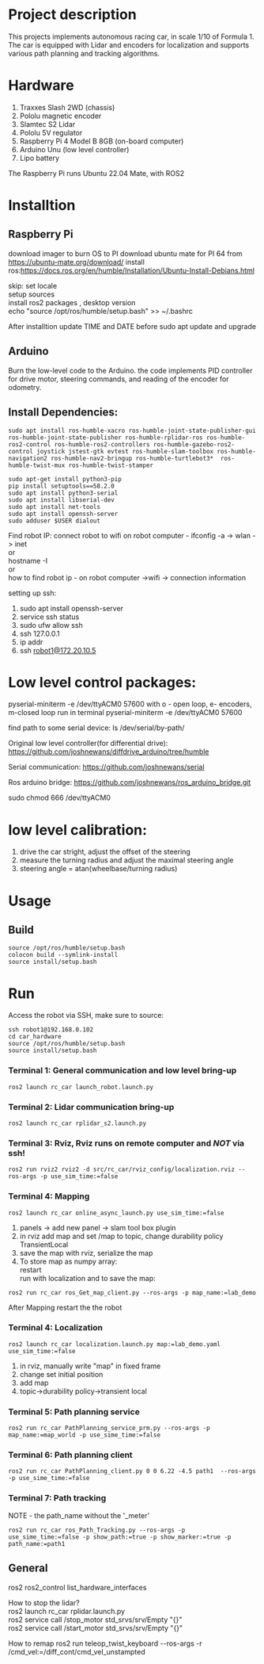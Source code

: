 # Project description
This projects implements autonomous racing car, in scale 1/10 of Formula 1. The car is equipped with Lidar and encoders for localization and supports various path planning and tracking algorithms.

# Hardware
1. Traxxes Slash 2WD (chassis)
2. Pololu magnetic encoder
3. Slamtec S2 Lidar
4. Pololu 5V regulator 
5. Raspberry Pi 4 Model B 8GB (on-board computer)
6. Arduino Unu (low level controller)
7. Lipo battery

The Raspberry Pi runs Ubuntu 22.04 Mate, with ROS2

# Installtion
## Raspberry Pi
download imager to burn OS to PI
download ubuntu mate for PI 64 from https://ubuntu-mate.org/download/
install ros:https://docs.ros.org/en/humble/Installation/Ubuntu-Install-Debians.html

skip: set locale        
setup sources   
install ros2 packages , desktop version         
echo "source /opt/ros/humble/setup.bash" >> ~/.bashrc

After installtion update TIME and DATE before sudo apt update and upgrade

## Arduino
Burn the low-level code to the Arduino. the code implements PID controller for drive motor, steering commands, and reading of the encoder for odometry. 


## Install Dependencies:

```terminal
sudo apt install ros-humble-xacro ros-humble-joint-state-publisher-gui ros-humble-joint-state-publisher ros-humble-rplidar-ros ros-humble-ros2-control ros-humble-ros2-controllers ros-humble-gazebo-ros2-control joystick jstest-gtk evtest ros-humble-slam-toolbox ros-humble-navigation2 ros-humble-nav2-bringup ros-humble-turtlebot3*  ros-humble-twist-mux ros-humble-twist-stamper

```

```terminal
sudo apt-get install python3-pip
pip install setuptools==58.2.0
sudo apt install python3-serial 
sudo apt install libserial-dev
sudo apt install net-tools
sudo apt install openssh-server
sudo adduser $USER dialout
```

Find robot IP:
connect robot to wifi 
on robot computer - ifconfig -a -> wlan -> inet         
or      
hostname -I     
or      
how to find robot ip - on robot computer ->wifi -> connection information


setting up ssh:
1. sudo apt install openssh-server
2. service ssh status
3. sudo ufw allow ssh
4. ssh 127.0.0.1
5. ip addr
6. ssh robot1@172.20.10.5


# Low level control packages:
pyserial-miniterm -e /dev/ttyACM0 57600
with o - open loop, e- encoders, m-closed loop
run in terminal 
pyserial-miniterm -e /dev/ttyACM0 57600

find path to some serial device:
ls /dev/serial/by-path/

Original low level controller(for differential drive): https://github.com/joshnewans/diffdrive_arduino/tree/humble

Serial communication: https://github.com/joshnewans/serial

Ros arduino bridge:
https://github.com/joshnewans/ros_arduino_bridge.git

sudo chmod 666 /dev/ttyACM0

# low level calibration:
1. drive the car stright, adjust the offset of the steering
2. measure the turning radius and adjust the maximal steering angle 
3. steering angle = atan(wheelbase/turning radius)


# Usage
## Build
```terminal
source /opt/ros/humble/setup.bash       
colocon build --symlink-install 
source install/setup.bash       
```

# Run
Access the robot via SSH, make sure to source:          
```terminal
ssh robot1@192.168.0.102
cd car_hardware
source /opt/ros/humble/setup.bash
source install/setup.bash
```
### Terminal 1: General communication and low level bring-up
```terminal 
ros2 launch rc_car launch_robot.launch.py
```
### Terminal 2: Lidar communication bring-up
```terminal 
ros2 launch rc_car rplidar_s2.launch.py 
```
### Terminal 3: Rviz, Rviz runs on remote computer and *NOT* via ssh!
```terminal
ros2 run rviz2 rviz2 -d src/rc_car/rviz_config/localization.rviz --ros-args -p use_sim_time:=false
```
### Terminal 4: Mapping
```terminal
ros2 launch rc_car online_async_launch.py use_sim_time:=false
```
1. panels -> add new panel -> slam tool box plugin      
2. in rviz add map and set /map to topic, change durability policy TransientLocal       
2. save the map with rviz, serialize the map
3. To store map as numpy array:    
restart         
run with localization and to save the map:   
```terminal   
ros2 run rc_car ros_Get_map_client.py --ros-args -p map_name:=lab_demo
```
After Mapping restart the the robot

### Terminal 4: Localization
```terminal
ros2 launch rc_car localization.launch.py map:=lab_demo.yaml use_sim_time:=false
```
1. in rviz, manually write "map" in fixed frame
2. change set initial position
3. add map
4. topic->durability policy->transient local


### Terminal 5: Path planning service
```terminal
ros2 run rc_car PathPlanning_service_prm.py --ros-args -p map_name:=map_world -p use_sime_time:=false
```
### Terminal 6: Path planning client
```terminal
ros2 run rc_car PathPlanning_client.py 0 0 6.22 -4.5 path1  --ros-args -p use_sime_time:=false
```
### Terminal 7: Path tracking
NOTE - the path_name without the '_meter'
```terminal
ros2 run rc_car ros_Path_Tracking.py --ros-args -p use_sime_time:=false -p show_path:=true -p show_marker:=true -p path_name:=path1
```



## General
ros2 ros2_control list_hardware_interfaces

How to stop the lidar?  
ros2 launch rc_car rplidar.launch.py     
ros2 service call /stop_motor std_srvs/srv/Empty "{}"           
ros2 service call /start_motor std_srvs/srv/Empty "{}"          

How to remap
ros2 run teleop_twist_keyboard --ros-args -r /cmd_vel:=/diff_cont/cmd_vel_unstampted

